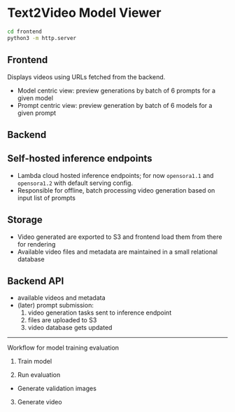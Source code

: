 # Text2Video Model Viewer

```bash
cd frontend
python3 -m http.server
```



## Frontend

Displays videos using URLs fetched from the backend.
* Model centric view: preview generations by batch of 6 prompts for a given model
* Prompt centric view: preview generation by batch of 6 models for a given prompt

## Backend

## Self-hosted inference endpoints

* Lambda cloud hosted inference endpoints; for now `opensora1.1` and `opensora1.2` with default serving config.
* Responsible for offline, batch processing video generation based on input list of prompts

## Storage

* Video generated are exported to S3 and frontend load them from there for rendering
* Available video files and metadata are maintained in a small relational database

## Backend API

* available videos and metadata
* (later) prompt submission:
  1. video generation tasks sent to inference endpoint
  2. files are uploaded to S3
  3. video database gets updated


---

Workflow for model training evaluation

1. Train model

2. Run evaluation

* Generate validation images

3. Generate video
